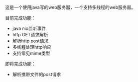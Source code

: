 这是一个使用java写的web服务器，一个支持多线程的web服务器。

目前完成功能：

+ java nio监听事件
+ http GET请求解析
+ 解析http post请求
+ 多线程处理http响应
+ 支持常见mime类型

即将完成功能：

+ 解析携带文件的post请求
